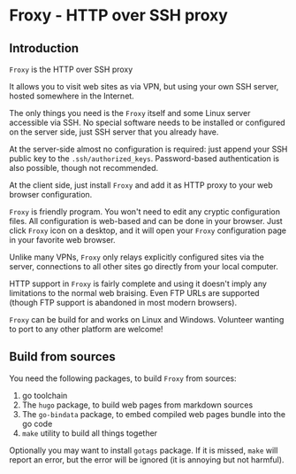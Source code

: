 # Froxy - HTTP over SSH proxy

## Introduction

`Froxy` is the HTTP over SSH proxy

It allows you to visit web sites as via VPN, but using your own SSH server,
hosted somewhere in the Internet.

The only things you need is the `Froxy` itself and some Linux server accessible
via SSH. No special software needs to be installed or configured on the server
side, just SSH server that you already have.

At the server-side almost no configuration is required: just append your SSH
public key to the `.ssh/authorized_keys`. Password-based authentication is also
possible, though not recommended.

At the client side, just install `Froxy` and add it as HTTP proxy to your web
browser configuration.

`Froxy` is friendly program. You won't need to edit any cryptic configuration
files. All configuration is web-based and can be done in your browser. Just
click `Froxy` icon on a desktop, and it will open your `Froxy` configuration
page in your favorite web browser.

Unlike many VPNs, `Froxy` only relays explicitly configured sites via the
server, connections to all other sites go directly from your
local computer.

HTTP support in `Froxy` is fairly complete and using it doesn't imply any
limitations to the normal web braising. Even FTP URLs are supported (though FTP
support is abandoned in most modern browsers).

`Froxy` can be build for and works on Linux and Windows. Volunteer wanting
to port to any other platform are welcome!

## Build from sources

You need the following packages, to build `Froxy` from sources:
1. go toolchain
2. The `hugo` package, to build web pages from markdown sources
3. The `go-bindata` package, to embed compiled web pages bundle
into the go code
4. `make` utility to build all things together

Optionally you may want to install `gotags` package. If it is missed,
`make` will report an error, but the error will be ignored (it is
annoying but not harmful).
